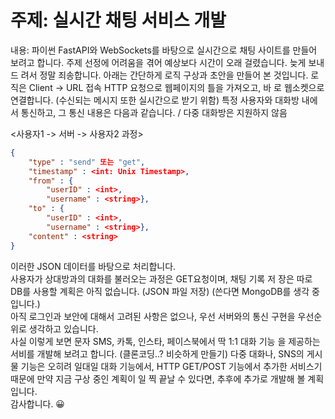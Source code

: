 # 주제: 실시간 채팅 서비스 개발

내용: 파이썬 FastAPI와 WebSockets를 바탕으로 실시간으로 채팅 사이트를
만들어 보려고 합니다.
주제 선정에 어려움을 겪어 예상보다 시간이 오래 걸렸습니다. 늦게 보내드
려서 정말 죄송합니다.
아래는 간단하게 로직 구상과 초안을 만들어 본 것입니다.
로직은 Client -> URL 접속 HTTP 요청으로 웹페이지의 틀을 가져오고, 바
로 웹소켓으로 연결합니다. (수신되는 메시지 또한 실시간으로 받기 위함)
특정 사용자와 대화방 내에서 통신하고, 그 통신 내용은 다음과 같습니다. /
다중 대화방은 지원하지 않음

<사용자1 -> 서버 -> 사용자2 과정>
```json
{
    "type" : "send" 또는 "get",
    "timestamp" : <int: Unix Timestamp>,
    "from" : {
        "userID" : <int>, 
        "username" : <string>},
    "to" : {
        "userID" : <int>,
        "username" : <string>},
    "content" : <string>
}
```
이러한 JSON 데이터를 바탕으로 처리합니다.  
사용자가 상대방과의 대화를 불러오는 과정은 GET요청이며, 채팅 기록 저
장은 따로 DB를 사용할 계획은 아직 없습니다. (JSON 파일 저장) (쓴다면
MongoDB를 생각 중입니다.)  
아직 로그인과 보안에 대해서 고려된 사항은 없으나, 우선 서버와의 통신
구현을 우선순위로 생각하고 있습니다.  
사실 이렇게 보면 문자 SMS, 카톡, 인스타, 페이스북에서 딱 1:1 대화 기능
을 제공하는 서비를 개발해 보려고 합니다. (클론코딩..? 비슷하게 만들기)
다중 대화나, SNS의 게시물 기능은 오히려 일대일 대화 기능에서, HTTP
GET/POST 기능에서 추가한 서비스기 때문에 만약 지금 구상 중인 계획이 일
찍 끝날 수 있다면, 추후에 추가로 개발해 볼 계획입니다.  
감사합니다. 😀